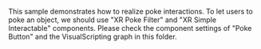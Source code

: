 This sample demonstrates how to realize poke interactions.
To let users to poke an object, we should use "XR Poke Filter" and "XR Simple Interactable" components.
Please check the component settings of "Poke Button" and the VisualScripting graph in this folder.